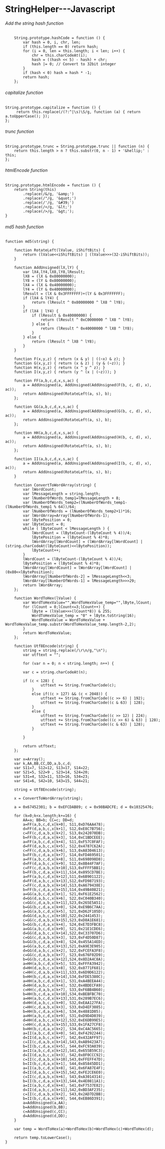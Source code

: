 StringHelper---Javascript
=======================

###### Add the string hash function ######

        String.prototype.hashCode = function () {
            var hash = 0, i, chr, len;
            if (this.length == 0) return hash;
            for (i = 0, len = this.length; i < len; i++) {
                chr = this.charCodeAt(i);
                hash = ((hash << 5) - hash) + chr;
                hash |= 0; // Convert to 32bit integer
            }
            if (hash < 0) hash = hash * -1;
            return hash;
        };

###### capitalize function ######

    String.prototype.capitalize = function () {
         return this.replace(/(?:^|\s)\S/g, function (a) { return a.toUpperCase(); });
    };
    
###### trunc function ######

    String.prototype.trunc = String.prototype.trunc || function (n) {
        return this.length > n ? this.substr(0, n - 1) + '&hellip;' : this;
    };
    
###### htmlEncode function ######

    String.prototype.htmlEncode = function () {
        return String(this)
            .replace(/&/g, '&amp;')
            .replace(/"/g, '&quot;')
            .replace(/'/g, '&#39;')
            .replace(/</g, '&lt;')
            .replace(/>/g, '&gt;');
    }
        
###### md5 hash function ######

    function md5(string) {
        
        function RotateLeft(lValue, iShiftBits) {
            return (lValue<<iShiftBits) | (lValue>>>(32-iShiftBits));
        }
        
        function AddUnsigned(lX,lY) {
            var lX4,lY4,lX8,lY8,lResult;
            lX8 = (lX & 0x80000000);
            lY8 = (lY & 0x80000000);
            lX4 = (lX & 0x40000000);
            lY4 = (lY & 0x40000000);
            lResult = (lX & 0x3FFFFFFF)+(lY & 0x3FFFFFFF);
            if (lX4 & lY4) {
                return (lResult ^ 0x80000000 ^ lX8 ^ lY8);
            }
            if (lX4 | lY4) {
                if (lResult & 0x40000000) {
                    return (lResult ^ 0xC0000000 ^ lX8 ^ lY8);
                } else {
                    return (lResult ^ 0x40000000 ^ lX8 ^ lY8);
                }
            } else {
                return (lResult ^ lX8 ^ lY8);
            }
        }
        
        function F(x,y,z) { return (x & y) | ((~x) & z); }
        function G(x,y,z) { return (x & z) | (y & (~z)); }
        function H(x,y,z) { return (x ^ y ^ z); }
        function I(x,y,z) { return (y ^ (x | (~z))); }
        
        function FF(a,b,c,d,x,s,ac) {
            a = AddUnsigned(a, AddUnsigned(AddUnsigned(F(b, c, d), x), ac));
            return AddUnsigned(RotateLeft(a, s), b);
        };
        
        function GG(a,b,c,d,x,s,ac) {
            a = AddUnsigned(a, AddUnsigned(AddUnsigned(G(b, c, d), x), ac));
            return AddUnsigned(RotateLeft(a, s), b);
        };
        
        function HH(a,b,c,d,x,s,ac) {
            a = AddUnsigned(a, AddUnsigned(AddUnsigned(H(b, c, d), x), ac));
            return AddUnsigned(RotateLeft(a, s), b);
        };
        
        function II(a,b,c,d,x,s,ac) {
            a = AddUnsigned(a, AddUnsigned(AddUnsigned(I(b, c, d), x), ac));
            return AddUnsigned(RotateLeft(a, s), b);
        }
        
        function ConvertToWordArray(string) {
            var lWordCount;
            var lMessageLength = string.length;
            var lNumberOfWords_temp1=lMessageLength + 8;
            var lNumberOfWords_temp2=(lNumberOfWords_temp1-(lNumberOfWords_temp1 % 64))/64;
            var lNumberOfWords = (lNumberOfWords_temp2+1)*16;
            var lWordArray=Array(lNumberOfWords-1);
            var lBytePosition = 0;
            var lByteCount = 0;
            while ( lByteCount < lMessageLength ) {
                lWordCount = (lByteCount-(lByteCount % 4))/4;
                lBytePosition = (lByteCount % 4)*8;
                lWordArray[lWordCount] = (lWordArray[lWordCount] | (string.charCodeAt(lByteCount)<<lBytePosition));
                lByteCount++;
            }
            lWordCount = (lByteCount-(lByteCount % 4))/4;
            lBytePosition = (lByteCount % 4)*8;
            lWordArray[lWordCount] = lWordArray[lWordCount] | (0x80<<lBytePosition);
            lWordArray[lNumberOfWords-2] = lMessageLength<<3;
            lWordArray[lNumberOfWords-1] = lMessageLength>>>29;
            return lWordArray;
        };
        
        function WordToHex(lValue) {
            var WordToHexValue="",WordToHexValue_temp="",lByte,lCount;
            for (lCount = 0;lCount<=3;lCount++) {
                lByte = (lValue>>>(lCount*8)) & 255;
                WordToHexValue_temp = "0" + lByte.toString(16);
                WordToHexValue = WordToHexValue + WordToHexValue_temp.substr(WordToHexValue_temp.length-2,2);
            }
            return WordToHexValue;
        };
        
        function Utf8Encode(string) {
            string = string.replace(/\r\n/g,"\n");
            var utftext = "";
            
            for (var n = 0; n < string.length; n++) {
            
            var c = string.charCodeAt(n);
            
            if (c < 128) {
                    utftext += String.fromCharCode(c);
                }
                else if((c > 127) && (c < 2048)) {
                    utftext += String.fromCharCode((c >> 6) | 192);
                    utftext += String.fromCharCode((c & 63) | 128);
                }
                else {
                    utftext += String.fromCharCode((c >> 12) | 224);
                    utftext += String.fromCharCode(((c >> 6) & 63) | 128);
                    utftext += String.fromCharCode((c & 63) | 128);
                }
                
            }
            
            return utftext;
        };
        
        var x=Array();
        var k,AA,BB,CC,DD,a,b,c,d;
        var S11=7, S12=12, S13=17, S14=22;
        var S21=5, S22=9 , S23=14, S24=20;
        var S31=4, S32=11, S33=16, S34=23;
        var S41=6, S42=10, S43=15, S44=21;
        
        string = Utf8Encode(string);
        
        x = ConvertToWordArray(string);
        
        a = 0x67452301; b = 0xEFCDAB89; c = 0x98BADCFE; d = 0x10325476;
        
        for (k=0;k<x.length;k+=16) {
            AA=a; BB=b; CC=c; DD=d;
            a=FF(a,b,c,d,x[k+0], S11,0xD76AA478);
            d=FF(d,a,b,c,x[k+1], S12,0xE8C7B756);
            c=FF(c,d,a,b,x[k+2], S13,0x242070DB);
            b=FF(b,c,d,a,x[k+3], S14,0xC1BDCEEE);
            a=FF(a,b,c,d,x[k+4], S11,0xF57C0FAF);
            d=FF(d,a,b,c,x[k+5], S12,0x4787C62A);
            c=FF(c,d,a,b,x[k+6], S13,0xA8304613);
            b=FF(b,c,d,a,x[k+7], S14,0xFD469501);
            a=FF(a,b,c,d,x[k+8], S11,0x698098D8);
            d=FF(d,a,b,c,x[k+9], S12,0x8B44F7AF);
            c=FF(c,d,a,b,x[k+10],S13,0xFFFF5BB1);
            b=FF(b,c,d,a,x[k+11],S14,0x895CD7BE);
            a=FF(a,b,c,d,x[k+12],S11,0x6B901122);
            d=FF(d,a,b,c,x[k+13],S12,0xFD987193);
            c=FF(c,d,a,b,x[k+14],S13,0xA679438E);
            b=FF(b,c,d,a,x[k+15],S14,0x49B40821);
            a=GG(a,b,c,d,x[k+1], S21,0xF61E2562);
            d=GG(d,a,b,c,x[k+6], S22,0xC040B340);
            c=GG(c,d,a,b,x[k+11],S23,0x265E5A51);
            b=GG(b,c,d,a,x[k+0], S24,0xE9B6C7AA);
            a=GG(a,b,c,d,x[k+5], S21,0xD62F105D);
            d=GG(d,a,b,c,x[k+10],S22,0x2441453);
            c=GG(c,d,a,b,x[k+15],S23,0xD8A1E681);
            b=GG(b,c,d,a,x[k+4], S24,0xE7D3FBC8);
            a=GG(a,b,c,d,x[k+9], S21,0x21E1CDE6);
            d=GG(d,a,b,c,x[k+14],S22,0xC33707D6);
            c=GG(c,d,a,b,x[k+3], S23,0xF4D50D87);
            b=GG(b,c,d,a,x[k+8], S24,0x455A14ED);
            a=GG(a,b,c,d,x[k+13],S21,0xA9E3E905);
            d=GG(d,a,b,c,x[k+2], S22,0xFCEFA3F8);
            c=GG(c,d,a,b,x[k+7], S23,0x676F02D9);
            b=GG(b,c,d,a,x[k+12],S24,0x8D2A4C8A);
            a=HH(a,b,c,d,x[k+5], S31,0xFFFA3942);
            d=HH(d,a,b,c,x[k+8], S32,0x8771F681);
            c=HH(c,d,a,b,x[k+11],S33,0x6D9D6122);
            b=HH(b,c,d,a,x[k+14],S34,0xFDE5380C);
            a=HH(a,b,c,d,x[k+1], S31,0xA4BEEA44);
            d=HH(d,a,b,c,x[k+4], S32,0x4BDECFA9);
            c=HH(c,d,a,b,x[k+7], S33,0xF6BB4B60);
            b=HH(b,c,d,a,x[k+10],S34,0xBEBFBC70);
            a=HH(a,b,c,d,x[k+13],S31,0x289B7EC6);
            d=HH(d,a,b,c,x[k+0], S32,0xEAA127FA);
            c=HH(c,d,a,b,x[k+3], S33,0xD4EF3085);
            b=HH(b,c,d,a,x[k+6], S34,0x4881D05);
            a=HH(a,b,c,d,x[k+9], S31,0xD9D4D039);
            d=HH(d,a,b,c,x[k+12],S32,0xE6DB99E5);
            c=HH(c,d,a,b,x[k+15],S33,0x1FA27CF8);
            b=HH(b,c,d,a,x[k+2], S34,0xC4AC5665);
            a=II(a,b,c,d,x[k+0], S41,0xF4292244);
            d=II(d,a,b,c,x[k+7], S42,0x432AFF97);
            c=II(c,d,a,b,x[k+14],S43,0xAB9423A7);
            b=II(b,c,d,a,x[k+5], S44,0xFC93A039);
            a=II(a,b,c,d,x[k+12],S41,0x655B59C3);
            d=II(d,a,b,c,x[k+3], S42,0x8F0CCC92);
            c=II(c,d,a,b,x[k+10],S43,0xFFEFF47D);
            b=II(b,c,d,a,x[k+1], S44,0x85845DD1);
            a=II(a,b,c,d,x[k+8], S41,0x6FA87E4F);
            d=II(d,a,b,c,x[k+15],S42,0xFE2CE6E0);
            c=II(c,d,a,b,x[k+6], S43,0xA3014314);
            b=II(b,c,d,a,x[k+13],S44,0x4E0811A1);
            a=II(a,b,c,d,x[k+4], S41,0xF7537E82);
            d=II(d,a,b,c,x[k+11],S42,0xBD3AF235);
            c=II(c,d,a,b,x[k+2], S43,0x2AD7D2BB);
            b=II(b,c,d,a,x[k+9], S44,0xEB86D391);
            a=AddUnsigned(a,AA);
            b=AddUnsigned(b,BB);
            c=AddUnsigned(c,CC);
            d=AddUnsigned(d,DD);
        }
        
        var temp = WordToHex(a)+WordToHex(b)+WordToHex(c)+WordToHex(d);
        
        return temp.toLowerCase();
    }
